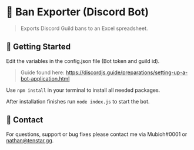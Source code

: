 # 🤖 Ban Exporter (Discord Bot)

> Exports Discord Guild bans to an Excel spreadsheet. 

## 🚀 Getting Started

Edit the variables in the config.json file (Bot token and guild id).

> Guide found here: https://discordjs.guide/preparations/setting-up-a-bot-application.html

Use `npm install` in your terminal to install all needed packages.

After installation finishes run `node index.js` to start the bot.

## 📱 Contact

For questions, support or bug fixes please contact me via Mubioh#0001 or nathan@tenstar.gg.
